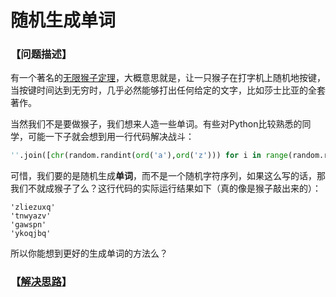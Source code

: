 # 随机生成单词
### 【问题描述】

有一个著名的[无限猴子定理](https://zh.wikipedia.org/wiki/%E7%84%A1%E9%99%90%E7%8C%B4%E5%AD%90%E5%AE%9A%E7%90%86)，大概意思就是，让一只猴子在打字机上随机地按键，当按键时间达到无穷时，几乎必然能够打出任何给定的文字，比如莎士比亚的全套著作。

当然我们不是要做猴子，我们想来人造一些单词。有些对Python比较熟悉的同学，可能一下子就会想到用一行代码解决战斗：

```python
''.join([chr(random.randint(ord('a'),ord('z'))) for i in range(random.randint(3,10))])
```

可惜，我们要的是随机生成**单词**，而不是一个随机字符序列，如果这么写的话，那我们不就成猴子了么？这行代码的实际运行结果如下（真的像是猴子敲出来的）：

```
'zliezuxq'
'tnwyazv'
'gawspn'
'ykoqjbq'
```
​所以你能想到更好的生成单词的方法么？

### 【[解决思路](solution.md)】

